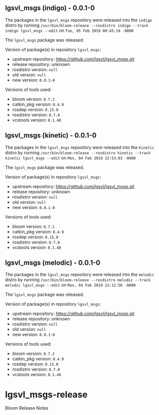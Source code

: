 ## lgsvl_msgs (indigo) - 0.0.1-0

The packages in the `lgsvl_msgs` repository were released into the `indigo` distro by running `/usr/bin/bloom-release --rosdistro indigo --track indigo lgsvl_msgs --edit` on `Tue, 05 Feb 2019 00:45:18 -0000`

The `lgsvl_msgs` package was released.

Version of package(s) in repository `lgsvl_msgs`:

- upstream repository: https://github.com/lgsvl/lgsvl_msgs.git
- release repository: unknown
- rosdistro version: `null`
- old version: `null`
- new version: `0.0.1-0`

Versions of tools used:

- bloom version: `0.7.2`
- catkin_pkg version: `0.4.9`
- rosdep version: `0.15.0`
- rosdistro version: `0.7.0`
- vcstools version: `0.1.40`


## lgsvl_msgs (kinetic) - 0.0.1-0

The packages in the `lgsvl_msgs` repository were released into the `kinetic` distro by running `/usr/bin/bloom-release --rosdistro kinetic --track kinetic lgsvl_msgs --edit` on `Mon, 04 Feb 2019 22:53:03 -0000`

The `lgsvl_msgs` package was released.

Version of package(s) in repository `lgsvl_msgs`:

- upstream repository: https://github.com/lgsvl/lgsvl_msgs.git
- release repository: unknown
- rosdistro version: `null`
- old version: `null`
- new version: `0.0.1-0`

Versions of tools used:

- bloom version: `0.7.2`
- catkin_pkg version: `0.4.9`
- rosdep version: `0.15.0`
- rosdistro version: `0.7.0`
- vcstools version: `0.1.40`


## lgsvl_msgs (melodic) - 0.0.1-0

The packages in the `lgsvl_msgs` repository were released into the `melodic` distro by running `/usr/bin/bloom-release --rosdistro melodic --track melodic lgsvl_msgs --edit` on `Mon, 04 Feb 2019 22:12:56 -0000`

The `lgsvl_msgs` package was released.

Version of package(s) in repository `lgsvl_msgs`:

- upstream repository: https://github.com/lgsvl/lgsvl_msgs.git
- release repository: unknown
- rosdistro version: `null`
- old version: `null`
- new version: `0.0.1-0`

Versions of tools used:

- bloom version: `0.7.2`
- catkin_pkg version: `0.4.9`
- rosdep version: `0.15.0`
- rosdistro version: `0.7.0`
- vcstools version: `0.1.40`


# lgsvl_msgs-release
Bloom Release Notes
